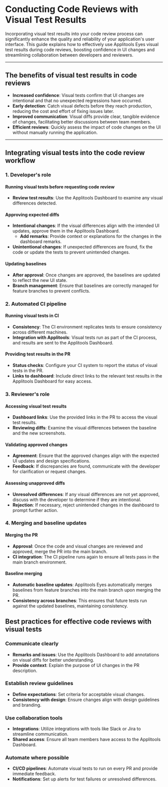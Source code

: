 # **Conducting Code Reviews with Visual Test Results**

Incorporating visual test results into your code review process can significantly enhance the quality and reliability of your application's user interface. This guide explains how to effectively use Applitools Eyes visual test results during code reviews, boosting confidence in UI changes and streamlining collaboration between developers and reviewers.

---

## **The benefits of visual test results in code reviews**

* **Increased confidence**: Visual tests confirm that UI changes are intentional and that no unexpected regressions have occurred.  
* **Early detection**: Catch visual defects before they reach production, reducing the cost and effort of fixing issues later.  
* **Improved communication**: Visual diffs provide clear, tangible evidence of changes, facilitating better discussions between team members.  
* **Efficient reviews**: Quickly assess the impact of code changes on the UI without manually running the application.

---

## **Integrating visual tests into the code review workflow**

### **1\. Developer's role**

#### **Running visual tests before requesting code review**

* **Review test results**: Use the Applitools Dashboard to examine any visual differences detected.

#### **Approving expected diffs**

* **Intentional changes**: If the visual differences align with the intended UI updates, approve them in the Applitools Dashboard.  
  * **Add remarks**: Provide context or explanations for the changes in the dashboard remarks.  
* **Unintentional changes**: If unexpected differences are found, fix the code or update the tests to prevent unintended changes.

#### **Updating baselines**

* **After approval**: Once changes are approved, the baselines are updated to reflect the new UI state.  
* **Branch management**: Ensure that baselines are correctly managed for feature branches to prevent conflicts.

### **2\. Automated CI pipeline**

#### **Running visual tests in CI**

* **Consistency**: The CI environment replicates tests to ensure consistency across different machines.  
* **Integration with Applitools**: Visual tests run as part of the CI process, and results are sent to the Applitools Dashboard.

#### **Providing test results in the PR**

* **Status checks**: Configure your CI system to report the status of visual tests in the PR.  
* **Links to dashboard**: Include direct links to the relevant test results in the Applitools Dashboard for easy access.

### **3\. Reviewer's role**

#### **Accessing visual test results**

* **Dashboard links**: Use the provided links in the PR to access the visual test results.  
* **Reviewing diffs**: Examine the visual differences between the baseline and the new screenshots.

#### **Validating approved changes**

* **Agreement**: Ensure that the approved changes align with the expected UI updates and design specifications.  
* **Feedback**: If discrepancies are found, communicate with the developer for clarification or request changes.

#### **Assessing unapproved diffs**

* **Unresolved differences**: If any visual differences are not yet approved, discuss with the developer to determine if they are intentional.  
* **Rejection**: If necessary, reject unintended changes in the dashboard to prompt further action.

### **4\. Merging and baseline updates**

#### **Merging the PR**

* **Approval**: Once the code and visual changes are reviewed and approved, merge the PR into the main branch.  
* **CI integration**: The CI pipeline runs again to ensure all tests pass in the main branch environment.

#### **Baseline merging**

* **Automatic baseline updates**: Applitools Eyes automatically merges baselines from feature branches into the main branch upon merging the PR.  
* **Consistency across branches**: This ensures that future tests run against the updated baselines, maintaining consistency.

## **Best practices for effective code reviews with visual tests**

### **Communicate clearly**

* **Remarks and issues**: Use the Applitools Dashboard to add annotations on visual diffs for better understanding.  
* **Provide context**: Explain the purpose of UI changes in the PR description.

### **Establish review guidelines**

* **Define expectations**: Set criteria for acceptable visual changes.  
* **Consistency with design**: Ensure changes align with design guidelines and branding.

### **Use collaboration tools**

* **Integrations**: Utilize integrations with tools like Slack or Jira to streamline communication.  
* **Shared access**: Ensure all team members have access to the Applitools Dashboard.

### **Automate where possible**

* **CI/CD pipelines**: Automate visual tests to run on every PR and provide immediate feedback.  
* **Notifications**: Set up alerts for test failures or unresolved differences.
